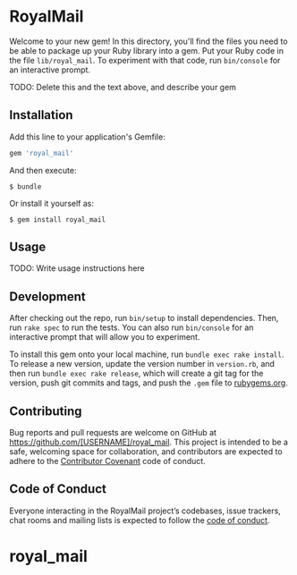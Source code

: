 # RoyalMail

Welcome to your new gem! In this directory, you'll find the files you need to be able to package up your Ruby library into a gem. Put your Ruby code in the file `lib/royal_mail`. To experiment with that code, run `bin/console` for an interactive prompt.

TODO: Delete this and the text above, and describe your gem

## Installation

Add this line to your application's Gemfile:

```ruby
gem 'royal_mail'
```

And then execute:

    $ bundle

Or install it yourself as:

    $ gem install royal_mail

## Usage

TODO: Write usage instructions here

## Development

After checking out the repo, run `bin/setup` to install dependencies. Then, run `rake spec` to run the tests. You can also run `bin/console` for an interactive prompt that will allow you to experiment.

To install this gem onto your local machine, run `bundle exec rake install`. To release a new version, update the version number in `version.rb`, and then run `bundle exec rake release`, which will create a git tag for the version, push git commits and tags, and push the `.gem` file to [rubygems.org](https://rubygems.org).

## Contributing

Bug reports and pull requests are welcome on GitHub at https://github.com/[USERNAME]/royal_mail. This project is intended to be a safe, welcoming space for collaboration, and contributors are expected to adhere to the [Contributor Covenant](http://contributor-covenant.org) code of conduct.

## Code of Conduct

Everyone interacting in the RoyalMail project’s codebases, issue trackers, chat rooms and mailing lists is expected to follow the [code of conduct](https://github.com/[USERNAME]/royal_mail/blob/master/CODE_OF_CONDUCT.md).
# royal_mail

